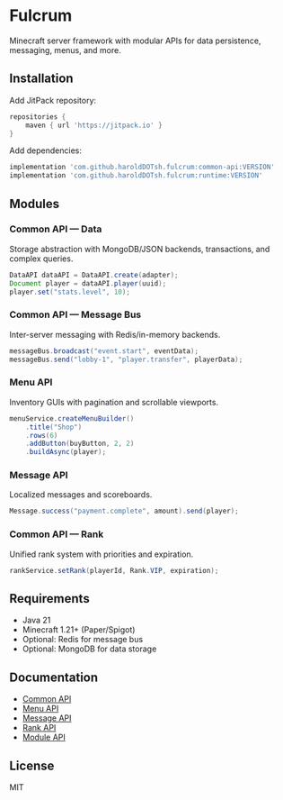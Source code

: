 # Fulcrum

Minecraft server framework with modular APIs for data persistence, messaging, menus, and more.

## Installation

Add JitPack repository:

```gradle
repositories {
    maven { url 'https://jitpack.io' }
}
```

Add dependencies:

```gradle
implementation 'com.github.haroldDOTsh.fulcrum:common-api:VERSION'
implementation 'com.github.haroldDOTsh.fulcrum:runtime:VERSION'
```

## Modules

### Common API — Data
Storage abstraction with MongoDB/JSON backends, transactions, and complex queries.

```java
DataAPI dataAPI = DataAPI.create(adapter);
Document player = dataAPI.player(uuid);
player.set("stats.level", 10);
```

### Common API — Message Bus
Inter-server messaging with Redis/in-memory backends.

```java
messageBus.broadcast("event.start", eventData);
messageBus.send("lobby-1", "player.transfer", playerData);
```

### Menu API
Inventory GUIs with pagination and scrollable viewports.

```java
menuService.createMenuBuilder()
    .title("Shop")
    .rows(6)
    .addButton(buyButton, 2, 2)
    .buildAsync(player);
```

### Message API
Localized messages and scoreboards.

```java
Message.success("payment.complete", amount).send(player);
```

### Common API — Rank
Unified rank system with priorities and expiration.

```java
rankService.setRank(playerId, Rank.VIP, expiration);
```

## Requirements

- Java 21
- Minecraft 1.21+ (Paper/Spigot)
- Optional: Redis for message bus
- Optional: MongoDB for data storage

## Documentation

- [Common API](docs/common-module-consolidation.md)
- [Menu API](runtime/src/main/java/sh/harold/fulcrum/api/menu/README.md)
- [Message API](runtime/src/main/java/sh/harold/fulcrum/api/message/README.md)
- [Rank API](runtime/src/main/java/sh/harold/fulcrum/api/rank/README.md)
- [Module API](runtime/src/main/java/sh/harold/fulcrum/api/module/README.md)

## License

MIT
